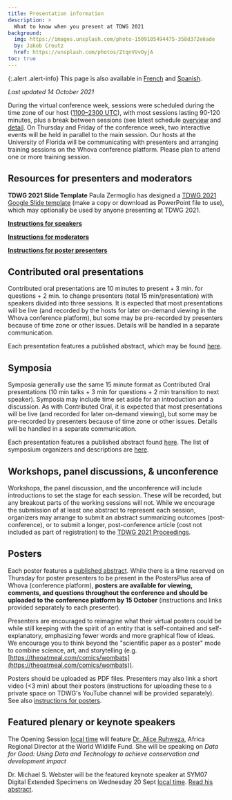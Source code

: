 ```yaml
---
title: Presentation information
description: >
  What to know when you present at TDWG 2021
background:
  img: https://images.unsplash.com/photo-1509105494475-358d372e6ade
  by: Jakob Creutz
  href: https://unsplash.com/photos/ZtqnVVvOyjA
toc: true
---
```


{:.alert .alert-info}
This page is also available in [French](/conferences/2021/fr/info-pour-les-presentations/) and [Spanish](/conferences/2021/es/info-de-presentaciones/).

_Last updated 14 October 2021_

During the virtual conference week, sessions were scheduled during the time zone of our host ([1100–2300 UTC](https://www.timeanddate.com/worldclock/fixedtime.html?msg=TDWG+2021&iso=20211018T11&p1=1440&ah=12)), with most sessions lasting 90-120 minutes, plus a break between sessions (see latest schedule [overview](https://docs.google.com/spreadsheets/d/17J5T0QdATdnrXgHWhguMErlSrfMo59qOCbss-R5whEU/edit#gid=1817747157) and [detail](https://docs.google.com/spreadsheets/d/17J5T0QdATdnrXgHWhguMErlSrfMo59qOCbss-R5whEU/edit#gid=1453000815). On Thursday and Friday of the conference week, two interactive events will be held in parallel to the main session. Our hosts at the University of Florida will be communicating with presenters and arranging training sessions on the Whova conference platform. Please plan to attend one or more training session.

## Resources for presenters and moderators

**TDWG 2021 Slide Template**
Paula Zermoglio has designed a [TDWG 2021 Google Slide template](https://docs.google.com/presentation/d/1PeRjF2ZVXKkCl7zMYMMUnlErl7ZlM-gZx4LsmLFZJoE/edit?usp=sharing) (make a copy or download as PowerPoint file to use), which may optionally be used by anyone presenting at TDWG 2021.

**[Instructions for speakers](https://docs.google.com/document/d/15EGn05PGYmPy1WZrqWNxr14oPLirDz4EyyBK-zUvCOk/edit?usp=sharing)**

**[Instructions for moderators](https://docs.google.com/document/d/1AHlyYJeEaL4Ygn6Nt-whx1yVc25rIdAHB2dntHzdwoM/edit?usp=sharing)**

**[Instructions for poster presenters](https://docs.google.com/document/d/1P4t_iG59HeaD3m-6O0J5NCKZNLQUuI0XfOjBmZViNSc/edit?usp=sharing)**

## Contributed oral presentations

Contributed oral presentations are 10 minutes to present + 3 min. for questions + 2 min. to change presenters (total 15 min/presentation) with speakers divided into three sessions. It is expected that most presentations will be live (and recorded by the hosts for later on-demand viewing in the Whova conference platform), but some may be pre-recorded by presenters because of time zone or other issues. Details will be handled in a separate communication.

Each presentation features a published abstract, which may be found [here](https://biss.pensoft.net/collection/294/). 

## Symposia

Symposia generally use the same 15 minute format as Contributed Oral presentations (10 min talks + 3 min for questions + 2 min transition to next speaker). Symposia may include time set aside for an introduction and a discussion. As with Contributed Oral, it is expected that most presentations will be live (and recorded for later on-demand viewing), but some may be pre-recorded by presenters because of time zone or other issues. Details will be handled in a separate communication.

Each presentation features a published abstract found [here](https://biss.pensoft.net/collection/293/). The list of symposium organizers and descriptions are [here](/conferences/2021/session-list/).

## Workshops, panel discussions, & unconference

Workshops, the panel discussion, and the unconference will include introductions to set the stage for each session. These will be recorded, but any breakout parts of the working sessions will not. While we encourage the submission of at least one abstract to represent each session, organizers may arrange to submit an abstract summarizing outcomes (post-conference), or to submit a longer, post-conference article (cost not included as part of registration) to the [TDWG 2021 Proceedings](https://biss.pensoft.net/collection/293/).

## Posters

Each poster features a [published abstract](https://biss.pensoft.net/collection/295/). While there is a time reserved on Thursday for poster presenters to be present in the PostersPlus area of Whova (conference platform), **posters are available for viewing, comments, and questions throughout the conference and should be uploaded to the conference platform by 15 October** (instructions and links provided separately to each presenter).

Presenters are encouraged to reimagine what their virtual posters could be while still keeping with the spirit of an entity that is self-contained and self-explanatory, emphasizing fewer words and more graphical flow of ideas. We encourage you to think beyond the "scientific paper as a poster" mode to combine science, art, and storytelling (e.g. [https://theoatmeal.com/comics/wombats](https://theoatmeal.com/comics/wombats)). 

Posters should be uploaded as PDF files. Presenters may also link a short video (<3 min) about their posters (instructions for uploading these to a private space on TDWG's YouTube channel will be provided separately). See also [instructions for posters](https://docs.google.com/document/d/1P4t_iG59HeaD3m-6O0J5NCKZNLQUuI0XfOjBmZViNSc/edit?usp=sharing).

## Featured plenary or keynote speakers

The Opening Session [local time](https://www.timeanddate.com/worldclock/fixedtime.html?msg=Opening+Plenary+with+Dr.+Alice+Ruhweza&iso=20211018T11&p1=1440&ah=1) will feature [Dr. Alice Ruhweza](https://www.worldwildlife.org/magazine/issues/fall-2021/articles/it-s-her-time#Ruhweza), Africa Regional Director at the World Wildlife Fund. She will be speaking on *Data for Good: Using Data and Technology to achieve conservation and development impact*

Dr. Michael S. Webster will be the featured keynote speaker at SYM07 Digital Extended Specimens on Wednesday 20 Sept [local time](https://www.timeanddate.com/worldclock/fixedtime.html?msg=Dr.+Michael+S.+Webster+-+The+Digital+Extended+Specimen+will+Enable+New+Science+and+Applications&iso=20211020T21&p1=1440&am=40). [Read his abstract](https://doi.org/10.3897/biss.5.75736).
